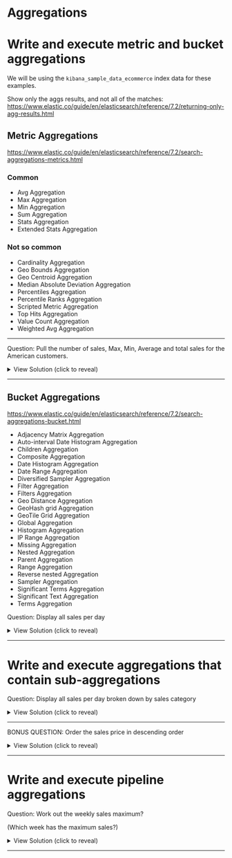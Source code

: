 # Aggregations

# Write and execute metric and bucket aggregations

We will be using the `kibana_sample_data_ecommerce` index data for these examples.

Show only the aggs results, and not all of the matches: 
https://www.elastic.co/guide/en/elasticsearch/reference/7.2/returning-only-agg-results.html


## Metric Aggregations

https://www.elastic.co/guide/en/elasticsearch/reference/7.2/search-aggregations-metrics.html

### Common
- Avg Aggregation
- Max Aggregation
- Min Aggregation
- Sum Aggregation
- Stats Aggregation
- Extended Stats Aggregation

### Not so common
- Cardinality Aggregation
- Geo Bounds Aggregation
- Geo Centroid Aggregation
- Median Absolute Deviation Aggregation
- Percentiles Aggregation
- Percentile Ranks Aggregation
- Scripted Metric Aggregation
- Top Hits Aggregation
- Value Count Aggregation
- Weighted Avg Aggregation

<hr>

Question: Pull the number of sales, Max, Min, Average and total sales for the American customers.

<details>
  <summary>View Solution (click to reveal)</summary>

https://www.elastic.co/guide/en/elasticsearch/reference/7.2/search-aggregations-metrics-extendedstats-aggregation.html

> Note: We use `"size": 0` to only return the aggs results and not all the actual matching documents.

> Note: We still need to use the `filter_path` to drill down to our aggs results.

```json
GET kibana_sample_data_ecommerce/_search?filter_path=aggregations
{
  "size": 0,
  "query": {
    "match": {
      "geoip.country_iso_code": "US"
    }
  },
  "aggs": {
    "cart_stats": {
      "extended_stats": {
        "field": "taxful_total_price"
      }
    }
  }
}

\\ output

{
  "aggregations" : {
    "cart_stats" : {
      "count" : 1206,
      "min" : 6.98828125,
      "max" : 344.0,
      "avg" : 76.16962064676616,
      "sum" : 91860.5625,
      "sum_of_squares" : 9216415.566009521,
      "variance" : 1840.3245174012998,
      "std_deviation" : 42.89900368774664,
      "std_deviation_bounds" : {
        "upper" : 161.96762802225945,
        "lower" : -9.628386728727122
      }
    }
  }
}
```
</details>
<hr>

## Bucket Aggregations

https://www.elastic.co/guide/en/elasticsearch/reference/7.2/search-aggregations-bucket.html


- Adjacency Matrix Aggregation
- Auto-interval Date Histogram Aggregation
- Children Aggregation
- Composite Aggregation
- Date Histogram Aggregation
- Date Range Aggregation
- Diversified Sampler Aggregation
- Filter Aggregation
- Filters Aggregation
- Geo Distance Aggregation
- GeoHash grid Aggregation
- GeoTile Grid Aggregation
- Global Aggregation
- Histogram Aggregation
- IP Range Aggregation
- Missing Aggregation
- Nested Aggregation
- Parent Aggregation
- Range Aggregation
- Reverse nested Aggregation
- Sampler Aggregation
- Significant Terms Aggregation
- Significant Text Aggregation
- Terms Aggregation

Question: Display all sales per day

<details>
  <summary>View Solution (click to reveal)</summary>

```json
GET kibana_sample_data_ecommerce/_search?filter_path=aggregations
{
  "size":0,
  "aggs": {
    "date_hist": {
      "date_histogram": {
        "field": "order_date",
        "calendar_interval": "1d",
        "min_doc_count": 1
      }
    }
  }
}

\\ output


{
  "aggregations" : {
    "date_hist" : {
      "buckets" : [
        {
          "key_as_string" : "2021-03-25T00:00:00.000Z",
          "key" : 1616630400000,
          "doc_count" : 146
        },
        {
          "key_as_string" : "2021-03-26T00:00:00.000Z",
          "key" : 1616716800000,
          "doc_count" : 153
        },
        {
          "key_as_string" : "2021-03-27T00:00:00.000Z",
          "key" : 1616803200000,
          "doc_count" : 143
        },
        ...
```
</details>
<hr>


# Write and execute aggregations that contain sub-aggregations


Question: Display all sales per day broken down by sales category

<details>
  <summary>View Solution (click to reveal)</summary>

> - The `date_histogram` is the Y-axis
> - Then you need to group by category
> - then Sum the sales (X-axis)

Create the `date_histogram`
```json 

```

Aggregate by the `category` grouping - here you are testing your aggregation.

You should also note the number of categories, so you don't `size` the aggregation too small later on.

```json
GET kibana_sample_data_ecommerce/_search?filter_path=aggregations
{
  "size": 0,
  "aggs": {
    "cat_keyword": {
      "terms": {
        "field": "category.keyword"
      }
    }
  }
}

// output
{
  "aggregations" : {
    "cat_keyword" : {
      "doc_count_error_upper_bound" : 0,
      "sum_other_doc_count" : 0,
      "buckets" : [
        {
          "key" : "Men's Clothing",
          "doc_count" : 2024
        },
        {
          "key" : "Women's Clothing",
          "doc_count" : 1903
        },
        {
          "key" : "Women's Shoes",
          "doc_count" : 1136
        },
        {
          "key" : "Men's Shoes",
          "doc_count" : 944
        },
        {
          "key" : "Women's Accessories",
          "doc_count" : 830
        },
        {
          "key" : "Men's Accessories",
          "doc_count" : 572
        }
      ]
    }
  }
}

```

Put it all together

```json
GET kibana_sample_data_ecommerce/_search?filter_path=aggregations
{
  "size":0,
  "aggs": {
    "date_hist_y_axis": {
      "date_histogram": {
        "field": "order_date",
        "calendar_interval": "1d",
        "min_doc_count": 1
      },
      "aggs": {
        "group_by_category": {
          "terms": {
            "field": "category.keyword",
            "size": 8
          },
          "aggs": {
            "total_sales_price": {
              "sum": {
                "field": "taxful_total_price"
              }
            }
          }
        }
      }
    }
  }
}
```

</details>
<hr>

BONUS QUESTION: Order the sales price in descending order

<details>
  <summary>View Solution (click to reveal)</summary>

In the `group_by_category` agg, we need to order by the `total_sales_price` agg.


```json
GET kibana_sample_data_ecommerce/_search?filter_path=aggregations
{
  "size":0,
  "aggs": {
    "date_hist_y_axis": {
      "date_histogram": {
        "field": "order_date",
        "calendar_interval": "1d",
        "min_doc_count": 1
      },
      "aggs": {
        "group_by_category": {
          "terms": {
            "field": "category.keyword",
            "order": {
              "total_sales_price": "desc"
            },
            "size": 8
          },
          "aggs": {
            "total_sales_price": {
              "sum": {
                "field": "taxful_total_price"
              }
            }
          }
        }
      }
    }
  }
}
```
</details>
<hr>

# Write and execute pipeline aggregations

Question: Work out the weekly sales maximum?

(Which week has the maximum sales?)

<details>
  <summary>View Solution (click to reveal)</summary>

```json
GET kibana_sample_data_ecommerce/_search?filter_path=aggregations
{
  "aggs": {
        "sales_per_week" : {
            "date_histogram" : {
                "field" : "order_date",
                "calendar_interval" : "1w"
            },
            "aggs": {
                "sales": {
                    "sum": {
                        "field": "taxful_total_price"
                    }
                }
            }
        },
        "max_weekly_sales": {
            "max_bucket": {
                "buckets_path": "sales_per_week>sales" 
            }
        }
    }
}

// output

{
  "aggregations" : {
    "sales_per_week" : {
      "buckets" : [
        {
          "key_as_string" : "2021-03-22T00:00:00.000Z",
          "key" : 1616371200000,
          "doc_count" : 582,
          "sales" : {
            "value" : 41455.5390625
          }
        },
        {
          "key_as_string" : "2021-03-29T00:00:00.000Z",
          "key" : 1616976000000,
          "doc_count" : 1048,
          "sales" : {
            "value" : 79448.60546875
          }
        },
        {
          "key_as_string" : "2021-04-05T00:00:00.000Z",
          "key" : 1617580800000,
          "doc_count" : 1048,
          "sales" : {
            "value" : 78208.4296875
          }
        },
        {
          "key_as_string" : "2021-04-12T00:00:00.000Z",
          "key" : 1618185600000,
          "doc_count" : 1073,
          "sales" : {
            "value" : 81277.296875
          }
        },
        {
          "key_as_string" : "2021-04-19T00:00:00.000Z",
          "key" : 1618790400000,
          "doc_count" : 924,
          "sales" : {
            "value" : 70494.2578125
          }
        }
      ]
    },
    "max_weekly_sales" : {
      "value" : 81277.296875,
      "keys" : [
        "2021-04-12T00:00:00.000Z"
      ]
    }
  }
}

```

</details>
<hr>